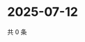 # 2025-07-12

共 0 条

<!-- BEGIN ZHIHUQUESTIONS -->
<!-- 最后更新时间 Sat Jul 12 2025 05:11:09 GMT+0800 (China Standard Time) -->

<!-- END ZHIHUQUESTIONS -->
